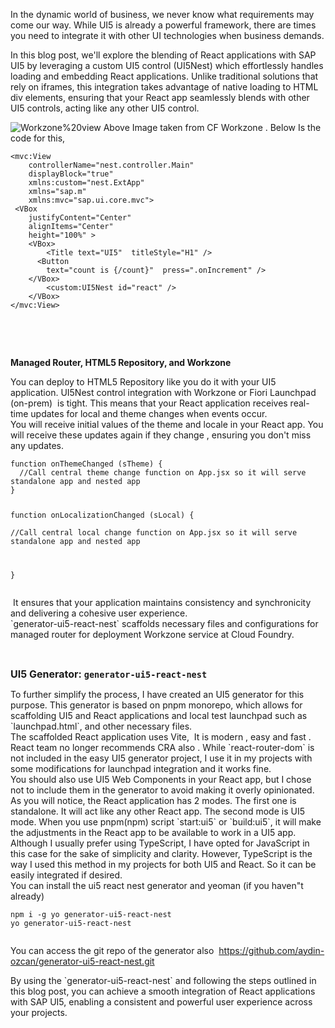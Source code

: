 <div>

In the dynamic world of business, we never know what requirements may come our way. While UI5 is already a powerful framework, there are times you need to integrate it with other UI technologies when business demands.

</div>
<div>

In this blog post, we'll explore the blending of React applications with SAP UI5 by leveraging a custom UI5 control (UI5Nest) which effortlessly handles loading and embedding React applications. Unlike traditional solutions that rely on iframes, this integration takes advantage of native loading to HTML div elements, ensuring that your React app seamlessly blends with other UI5 controls, acting like any other UI5 control.

</div>
<div></div>
<div><img class="aligncenter" src="https://blogs.sap.com/wp-content/uploads/2023/06/Screenshot-2023-06-19-at-10.13.26.png" alt="Workzone%20view" />
Above Image taken from CF Workzone . Below Is the code for this,
<pre class="language-markup"><code>&lt;mvc:View
	controllerName="nest.controller.Main"
	displayBlock="true"
	xmlns:custom="nest.ExtApp"
	xmlns="sap.m"
	xmlns:mvc="sap.ui.core.mvc"&gt;
 &lt;VBox
    justifyContent="Center" 
    alignItems="Center" 
    height="100%" &gt;
  	&lt;VBox&gt;
    	&lt;Title text="UI5"  titleStyle="H1" /&gt;
      &lt;Button
        text="count is {/count}"  press=".onIncrement" /&gt;
    &lt;/VBox&gt;
        &lt;custom:UI5Nest id="react" /&gt;
    &lt;/VBox&gt;
&lt;/mvc:View&gt;​</code></pre>
</div>
&nbsp;

&nbsp;
<div>

<strong>Managed Router, HTML5 Repository, and Workzone</strong>

</div>
<div>You can deploy to HTML5 Repository like you do it with your UI5 application.
UI5Nest control integration with Workzone or Fiori Launchpad (on-prem)  is tight. This means that your React application receives real-time updates for local and theme changes when events occur.</div>
<div>You will receive initial values of the theme and locale in your React app.
You will receive these updates again if they change , ensuring you don't miss any updates.
<pre class="language-javascript"><code>function onThemeChanged (sTheme) {  
  //Call central theme change function on App.jsx so it will serve standalone app and nested app
}

function onLocalizationChanged (sLocal) {  
  //Call central local change function on App.jsx so it will serve standalone app and nested app
 
}​</code></pre>
<div></div>
<div> It ensures that your application maintains consistency and synchronicity and delivering a cohesive user experience.</div>
`generator-ui5-react-nest` scaffolds necessary files and configurations for managed router for deployment Workzone service at Cloud Foundry.

&nbsp;

<strong style="font-size: 1rem;">UI5 Generator: `generator-ui5-react-nest`</strong>

</div>
<div>To further simplify the process, I have created an UI5 generator for this purpose. This generator is based on pnpm monorepo, which allows for scaffolding UI5 and React applications and local test launchpad such as `launchpad.html`, and other necessary files.</div>
<div></div>
<div>The scaffolded React application uses Vite,  It is modern , easy and fast . React team no longer recommends CRA also . While `react-router-dom` is not included in the easy UI5 generator project, I use it in my projects with some modifications for launchpad integration and it works fine.</div>
<div></div>
<div>You should also use UI5 Web Components in your React app, but I chose not to include them in the generator to avoid making it overly opinionated.</div>
<div></div>
<div>As you will notice, the React application has 2 modes. The first one is standalone. It will act like any other React app. The second mode is UI5 mode. When you use pnpm(npm) script `start:ui5` or `build:ui5`, it will make the adjustments in the React app to be available to work in a UI5 app.</div>
<div></div>
<div>Although I usually prefer using TypeScript, I have opted for JavaScript in this case for the sake of simplicity and clarity. However, TypeScript is the way I used this method in my projects for both UI5 and React. So it can be easily integrated if desired.</div>
<div></div>
<div>You can install the ui5 react nest generator and yeoman (if you haven"t already)</div>
<div>
<pre class="language-javascript"><code>npm i -g yo generator-ui5-react-nest
yo generator-ui5-react-nest
​</code></pre>
</div>
<div>

You can access the git repo of the generator also  <a href="https://github.com/aydin-ozcan/generator-ui5-react-nest.git">https://github.com/aydin-ozcan/generator-ui5-react-nest.git</a>

</div>
<div></div>
<div>By using the `generator-ui5-react-nest` and following the steps outlined in this blog post, you can achieve a smooth integration of React applications with SAP UI5, enabling a consistent and powerful user experience across your projects.</div>
&nbsp;
